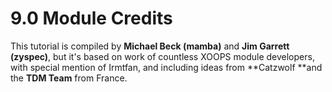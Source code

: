 # 9.0 Module Credits

This tutorial is compiled by **Michael Beck (mamba)** and **Jim Garrett (zyspec)**, but it's based on work of countless XOOPS module developers, with special mention of Irmtfan, and including ideas from **Catzwolf **and the **TDM Team** from France.



